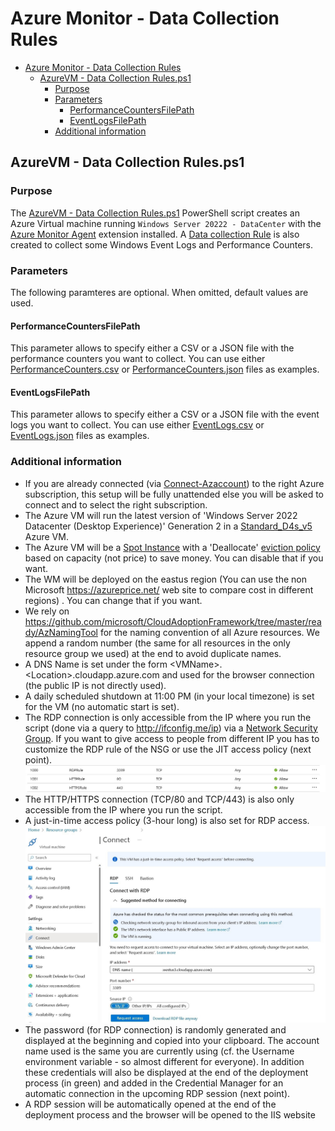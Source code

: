 # Azure Monitor - Data Collection Rules

- [Azure Monitor - Data Collection Rules](#azure-monitor---data-collection-rules)
  - [AzureVM - Data Collection Rules.ps1](#azurevm---data-collection-rulesps1)
    - [Purpose](#purpose)
    - [Parameters](#parameters)
      - [PerformanceCountersFilePath](#performancecountersfilepath)
      - [EventLogsFilePath](#eventlogsfilepath)
    - [Additional information](#additional-information)

## AzureVM - Data Collection Rules.ps1

### Purpose

The [AzureVM - Data Collection Rules.ps1](<AzureVM - Data Collection Rules.ps1>) PowerShell script creates an Azure Virtual machine running `Windows Server 20222 - DataCenter` with the [Azure Monitor Agent](https://learn.microsoft.com/en-us/azure/azure-monitor/agents/agents-overview) extension installed. A [Data collection Rule](https://learn.microsoft.com/en-us/azure/azure-monitor/essentials/data-collection-rule-overview) is also created to collect some Windows Event Logs and Performance Counters.

### Parameters

The following paramteres are optional. When omitted, default values are used.

#### PerformanceCountersFilePath

This parameter allows to specify either a CSV or a JSON file with the performance counters you want to collect. You can use either [PerformanceCounters.csv](PerformanceCounters.csv) or [PerformanceCounters.json](PerformanceCounters.json) files as examples.

#### EventLogsFilePath

This parameter allows to specify either a CSV or a JSON file with the event logs  you want to collect. You can use either [EventLogs.csv](EventLogs.csv) or [EventLogs.json](EventLogs.json) files as examples.

### Additional information

- If you are already connected (via [Connect-Azaccount](https://learn.microsoft.com/en-us/powershell/module/az.accounts/connect-azaccount)) to the right Azure subscription, this setup will be fully unattended else you will be asked to connect and to select the right subscription.
- The Azure VM will run the latest version of 'Windows Server 2022 Datacenter (Desktop Experience)' Generation 2 in a [Standard_D4s_v5](https://learn.microsoft.com/en-us/azure/virtual-machines/dv5-dsv5-series) Azure VM.
- The Azure VM will be a [Spot Instance](https://learn.microsoft.com/en-us/azure/virtual-machines/spot-vms) with a 'Deallocate' [eviction policy](https://learn.microsoft.com/en-us/azure/architecture/guide/spot/spot-eviction#eviction-policy) based on capacity (not price) to save money. You can disable that if you want.
- The WM will be deployed on the eastus region (You can use the non Microsoft <https://azureprice.net/> web site to compare cost in different regions) . You can change  that if you want.
- We rely on <https://github.com/microsoft/CloudAdoptionFramework/tree/master/ready/AzNamingTool> for the naming convention of all Azure resources. We append a random number (the same for all resources in the only resource group we used) at the end to avoid duplicate names.
- A DNS Name is set under the form \<VMName\>.\<Location\>.cloudapp.azure.com and used for the browser connection (the public IP is not directly used).
- A daily scheduled shutdown at 11:00 PM (in your local timezone) is set for the VM (no automatic start is set).
- The RDP connection is only accessible from the IP where you run the script (done via a query to <http://ifconfig.me/ip>) via a [Network Security Group](https://learn.microsoft.com/en-us/azure/virtual-network/network-security-group-how-it-works). If you want to give access to people from different IP you has to customize the RDP rule of the NSG or use the JIT access policy (next point).
![Network Security Group](docs/nsg.jpg)
- The HTTP/HTTPS connection (TCP/80 and TCP/443) is also only accessible from the IP where you run the script.
- A just-in-time access policy (3-hour long) is also set for RDP access.
![Just In time](docs/jit.jpg)
- The password (for RDP connection) is randomly generated and displayed at the beginning and copied into your clipboard. The account name used is the same you are currently using (cf. the Username environment variable - so almost different for everyone). In addition these credentials will also be displayed at the end of the deployment process (in green) and added in the Credential Manager for an automatic connection in the upcoming RDP session (next point).
- A RDP session will be automatically opened at the end of the deployment process and the browser will be opened to the IIS website
